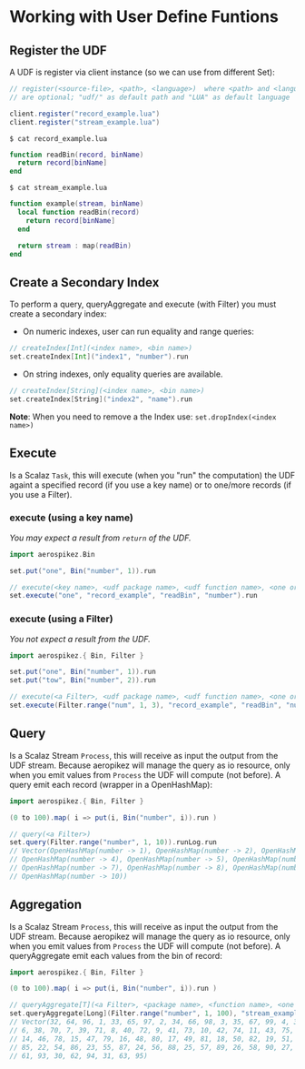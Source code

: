 # Working with User Define Funtions

## Register the UDF

A UDF is register via client instance (so we can use from different Set):
```scala
// register(<source-file>, <path>, <language>)  where <path> and <language>
// are optional; "udf/" as default path and "LUA" as default language

client.register("record_example.lua")
client.register("stream_example.lua")
```

`$ cat record_example.lua`
```lua
function readBin(record, binName)
  return record[binName]
end
```

`$ cat stream_example.lua`
```lua
function example(stream, binName)
  local function readBin(record)
    return record[binName]
  end

  return stream : map(readBin)
end
```

## Create a Secondary Index

To perform a query, queryAggregate and execute (with Filter) you must create a secondary index:
- On numeric indexes, user can run equality and range queries:
```scala
// createIndex[Int](<index name>, <bin name>)
set.createIndex[Int]("index1", "number").run
```
- On string indexes, only equality queries are available.
```scala
// createIndex[String](<index name>, <bin name>)
set.createIndex[String]("index2", "name").run
```

**Note**: When you need to remove a the Index use: `set.dropIndex(<index name>)`

## Execute

Is a Scalaz `Task`, this will execute (when you "run" the computation) the UDF againt a specified record
(if you use a key name) or to one/more records (if you use a Filter).

### execute (using a key name)

*You may expect a result from `return` of the UDF.*
```scala
import aerospikez.Bin

set.put("one", Bin("number", 1)).run

// execute(<key name>, <udf package name>, <udf function name>, <one or more function arguments>)
set.execute("one", "record_example", "readBin", "number").run                     // Some(1)
```

### execute (using a Filter)

*You not expect a result from the UDF.*

```scala
import aerospikez.{ Bin, Filter }

set.put("one", Bin("number", 1)).run
set.put("tow", Bin("number", 2)).run

// execute(<a Filter>, <udf package name>, <udf function name>, <one or more function arguments>)
set.execute(Filter.range("num", 1, 3), "record_example", "readBin", "number").run // Unit
```

## Query

Is a Scalaz Stream `Process`, this will receive as input the output from the UDF stream. Because aeropikez will
manage the query as io resource, only when you emit values from `Process` the UDF will compute (not before).
A query emit each record (wrapper in a OpenHashMap):
```scala
import aerospikez.{ Bin, Filter }

(0 to 100).map( i => put(i, Bin("number", i)).run )

// query(<a Filter>)
set.query(Filter.range("number", 1, 10)).runLog.run
// Vector(OpenHashMap(number -> 1), OpenHashMap(number -> 2), OpenHashMap(number -> 3),
// OpenHashMap(number -> 4), OpenHashMap(number -> 5), OpenHashMap(number -> 6),
// OpenHashMap(number -> 7), OpenHashMap(number -> 8), OpenHashMap(number -> 9),
// OpenHashMap(number -> 10))
```

## Aggregation

Is a Scalaz Stream `Process`, this will receive as input the output from the UDF stream. Because aeropikez will
manage the query as io resource, only when you emit values from `Process` the UDF will compute (not before).
A queryAggregate emit each values from the bin of record:

```scala
import aerospikez.{ Bin, Filter }

(0 to 100).map( i => put(i, Bin("number", i)).run )

// queryAggregate[T](<a Filter>, <package name>, <function name>, <one or more funtion arguments>)
set.queryAggregate[Long](Filter.range("number", 1, 100), "stream_example", "example", "number").runLog.run
// Vector(32, 64, 96, 1, 33, 65, 97, 2, 34, 66, 98, 3, 35, 67, 99, 4, 36, 68, 100, 5, 37, 69,
// 6, 38, 70, 7, 39, 71, 8, 40, 72, 9, 41, 73, 10, 42, 74, 11, 43, 75, 12, 44, 76, 13, 45, 77,
// 14, 46, 78, 15, 47, 79, 16, 48, 80, 17, 49, 81, 18, 50, 82, 19, 51, 83, 20, 52, 84, 21, 53,
// 85, 22, 54, 86, 23, 55, 87, 24, 56, 88, 25, 57, 89, 26, 58, 90, 27, 59, 91, 28, 60, 92, 29,
// 61, 93, 30, 62, 94, 31, 63, 95)
```
